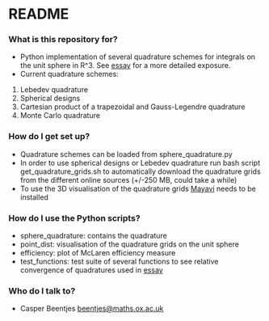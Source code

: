 # README #

### What is this repository for? ###

* Python implementation of several quadrature schemes for integrals on the unit sphere in R^3. See [essay](http://people.maths.ox.ac.uk/beentjes/Essays/) for a more detailed exposure.
* Current quadrature schemes:

1. Lebedev quadrature
2. Spherical designs
3. Cartesian product of a trapezoidal and Gauss-Legendre quadrature
4. Monte Carlo quadrature

### How do I get set up? ###

* Quadrature schemes can be loaded from sphere_quadrature.py
* In order to use spherical designs or Lebedev quadrature run bash script get_quadrature_grids.sh to automatically download the quadrature grids from the different online sources (+/-250 MB, could take a while)
* To use the 3D visualisation of the quadrature grids [Mayavi](http://docs.enthought.com/mayavi/mayavi/) needs to be installed

### How do I use the Python scripts? ###

* sphere_quadrature: contains the quadrature 
* point_dist: visualisation of the quadrature grids on the unit sphere
* efficiency: plot of McLaren efficiency measure
* test_functions: test suite of several functions to see relative convergence of quadratures used in [essay](http://people.maths.ox.ac.uk/beentjes/Essays/)

### Who do I talk to? ###

* Casper Beentjes [beentjes@maths.ox.ac.uk](mailto:beentjes@maths.ox.ac.uk)